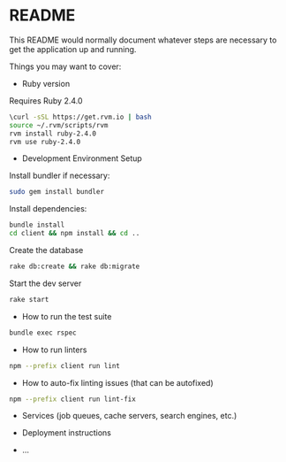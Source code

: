 # README

This README would normally document whatever steps are necessary to get the
application up and running.

Things you may want to cover:

* Ruby version

Requires Ruby 2.4.0

```bash
\curl -sSL https://get.rvm.io | bash
source ~/.rvm/scripts/rvm
rvm install ruby-2.4.0
rvm use ruby-2.4.0
```

* Development Environment Setup

Install bundler if necessary:

```bash
sudo gem install bundler
```

Install dependencies:

```bash
bundle install
cd client && npm install && cd ..
```

Create the database

```bash
rake db:create && rake db:migrate
```

Start the dev server

```bash
rake start
```

* How to run the test suite

```bash
bundle exec rspec
```

* How to run linters

```bash
npm --prefix client run lint
```

* How to auto-fix linting issues (that can be autofixed)

```bash
npm --prefix client run lint-fix
```

* Services (job queues, cache servers, search engines, etc.)

* Deployment instructions

* ...
